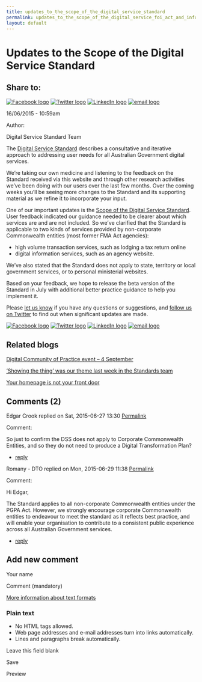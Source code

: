 ```yaml
---
title: updates_to_the_scope_of_the_digital_service_standard
permalink: updates_to_the_scope_of_the_digital_service_foi_act_and_information_publication_scheme.md
layout: default
---
```

Updates to the Scope of the Digital Service Standard
====================================================

Share to:
---------

[![Facebook logo](https://www.dto.gov.au/profiles/govcms/modules/features/govcms_share_links/images/facebook.png)](http://www.facebook.com/sharer.php?u=https%3A//www.dto.gov.au/blog/updates-scope-digital-service-standard&t=Updates%20to%20the%20Scope%20of%20the%20Digital%20Service%20Standard "Share on Facebook") [![Twitter logo](https://www.dto.gov.au/profiles/govcms/modules/features/govcms_share_links/images/twitter.png)](http://twitter.com/share?url=https%3A//www.dto.gov.au/blog/updates-scope-digital-service-standard&text=Updates%20to%20the%20Scope%20of%20the%20Digital%20Service%20Standard "Share this on Twitter") [![LinkedIn logo](https://www.dto.gov.au/profiles/govcms/modules/features/govcms_share_links/images/linkedin.png)](http://www.linkedin.com/shareArticle?mini=true&url=https%3A//www.dto.gov.au/blog/updates-scope-digital-service-standard&title=Updates%20to%20the%20Scope%20of%20the%20Digital%20Service%20Standard&summary=The%20Digital%20Service%20Standard%20describes%20a%20consultative%20and%20iterative%20approach%20to%20addressing%20user%20needs%20for%20all%20Australian%20Government%20digital%20services.We%E2%80%99re%20taking%20our%20own%20medicine%20and%20listening%20to%20the%20feedback%20on%20the%20Standard%20received%20via%20this%20website%20and%20through%20other%20research%20activities%20we%E2%80%99ve%20been%20doing%20with%20our%20users%20over%20the%20last%20few%20months.%20Over%20the%20coming%20weeks%20you%E2%80%99ll%20be%20seeing%20more%20changes%20to%20the%20Standard%20and%20its%20supporting%20material%20as%20we%20refine%20it%20to%20incorporate%20your%20input.&source=Digital%20Transformation%20Office "Publish this post to LinkedIn") [![email logo](https://www.dto.gov.au/profiles/govcms/modules/features/govcms_share_links/images/email.png)](mailto:?subject=Updates%20to%20the%20Scope%20of%20the%20Digital%20Service%20Standard&body=https%3A//www.dto.gov.au/blog/updates-scope-digital-service-standard "Share via email")

16/06/2015 - 10:59am

Author: 

Digital Service Standard Team

The [Digital Service Standard](../standard/foi_act_and_information_publication_scheme.md) describes a consultative and iterative approach to addressing user needs for all Australian Government digital services.

We’re taking our own medicine and listening to the feedback on the Standard received via this website and through other research activities we’ve been doing with our users over the last few months. Over the coming weeks you’ll be seeing more changes to the Standard and its supporting material as we refine it to incorporate your input.

One of our important updates is the [Scope of the Digital Service Standard](https://www.dto.gov.au/standard/digital-transformation-plan/scope-digital-service-standard). User feedback indicated our guidance needed to be clearer about which services are and are not included. So we’ve clarified that the Standard is applicable to two kinds of services provided by non-corporate Commonwealth entities (most former FMA Act agencies):

-   high volume transaction services, such as lodging a tax return online
-   digital information services, such as an agency website.

We’ve also stated that the Standard does not apply to state, territory or local government services, or to personal ministerial websites.

Based on your feedback, we hope to release the beta version of the Standard in July with additional better practice guidance to help you implement it.  

Please [let us know](foi_act_and_information_publication_scheme.md) if you have any questions or suggestions, and [follow us on Twitter](https://twitter.com/ausdto) to find out when significant updates are made.

[![Facebook logo](https://www.dto.gov.au/profiles/govcms/modules/features/govcms_share_links/images/facebook.png)](http://www.facebook.com/sharer.php?u=https%3A//www.dto.gov.au/blog/updates-scope-digital-service-standard&t=Updates%20to%20the%20Scope%20of%20the%20Digital%20Service%20Standard "Share on Facebook") [![Twitter logo](https://www.dto.gov.au/profiles/govcms/modules/features/govcms_share_links/images/twitter.png)](http://twitter.com/share?url=https%3A//www.dto.gov.au/blog/updates-scope-digital-service-standard&text=Updates%20to%20the%20Scope%20of%20the%20Digital%20Service%20Standard "Share this on Twitter") [![LinkedIn logo](https://www.dto.gov.au/profiles/govcms/modules/features/govcms_share_links/images/linkedin.png)](http://www.linkedin.com/shareArticle?mini=true&url=https%3A//www.dto.gov.au/blog/updates-scope-digital-service-standard&title=Updates%20to%20the%20Scope%20of%20the%20Digital%20Service%20Standard&summary=The%20Digital%20Service%20Standard%20describes%20a%20consultative%20and%20iterative%20approach%20to%20addressing%20user%20needs%20for%20all%20Australian%20Government%20digital%20services.We%E2%80%99re%20taking%20our%20own%20medicine%20and%20listening%20to%20the%20feedback%20on%20the%20Standard%20received%20via%20this%20website%20and%20through%20other%20research%20activities%20we%E2%80%99ve%20been%20doing%20with%20our%20users%20over%20the%20last%20few%20months.%20Over%20the%20coming%20weeks%20you%E2%80%99ll%20be%20seeing%20more%20changes%20to%20the%20Standard%20and%20its%20supporting%20material%20as%20we%20refine%20it%20to%20incorporate%20your%20input.&source=Digital%20Transformation%20Office "Publish this post to LinkedIn") [![email logo](https://www.dto.gov.au/profiles/govcms/modules/features/govcms_share_links/images/email.png)](mailto:?subject=Updates%20to%20the%20Scope%20of%20the%20Digital%20Service%20Standard&body=https%3A//www.dto.gov.au/blog/updates-scope-digital-service-standard "Share via email")

Related blogs
-------------

[Digital Community of Practice event – 4 September](foi_act_and_information_publication_scheme.md)

[‘Showing the thing’ was our theme last week in the Standards team](foi_act_and_information_publication_scheme.md)

[Your homepage is not your front door](foi_act_and_information_publication_scheme.md)

Comments (2)
------------

Edgar Crook replied on Sat, 2015-06-27 13:30 [Permalink](../comment/foi_act_and_information_publication_scheme.md#comment-651)

Comment: 

So just to confirm the DSS does not apply to Corporate Commonwealth Entities, and so they do not need to produce a Digital Transformation Plan?

-   [reply](https://www.dto.gov.au/comment/reply/756/651)

Romany - DTO replied on Mon, 2015-06-29 11:38 [Permalink](../comment/foi_act_and_information_publication_scheme.md#comment-661)

Comment: 

Hi Edgar,

The Standard applies to all non-corporate Commonwealth entities under the PGPA Act. However, we strongly encourage corporate Commonwealth entities to endeavour to meet the standard as it reflects best practice, and will enable your organisation to contribute to a consistent public experience across all Australian Government services.

-   [reply](https://www.dto.gov.au/comment/reply/756/661)

Add new comment
---------------

Your name

Comment (mandatory)

[More information about text formats](../filter/foi_act_and_information_publication_scheme.md)

### Plain text

-   No HTML tags allowed.
-   Web page addresses and e-mail addresses turn into links automatically.
-   Lines and paragraphs break automatically.

Leave this field blank

Save

Preview


